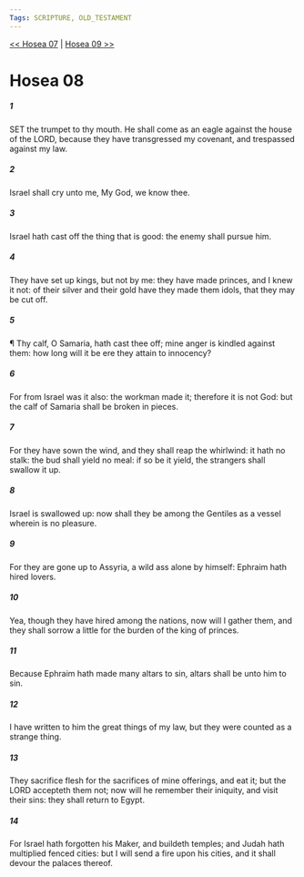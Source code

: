 ```yaml
---
Tags: SCRIPTURE, OLD_TESTAMENT
---
```


[<< Hosea 07](OLD_TESTAMENT/28_Hosea/Hosea_07.md) | [Hosea 09 >>](OLD_TESTAMENT/28_Hosea/Hosea_09.md)

# Hosea 08

##### 1
 SET the trumpet to thy mouth.  He shall come as an eagle against the house of the LORD, because they have transgressed my covenant, and trespassed against my law.
##### 2
 Israel shall cry unto me, My God, we know thee.
##### 3
 Israel hath cast off the thing that is good: the enemy shall pursue him.
##### 4
 They have set up kings, but not by me: they have made princes, and I knew it not: of their silver and their gold have they made them idols, that they may be cut off.
##### 5
 ¶ Thy calf, O Samaria, hath cast thee off; mine anger is kindled against them: how long will it be ere they attain to innocency?
##### 6
 For from Israel was it also: the workman made it; therefore it is not God: but the calf of Samaria shall be broken in pieces.
##### 7
 For they have sown the wind, and they shall reap the whirlwind: it hath no stalk: the bud shall yield no meal: if so be it yield, the strangers shall swallow it up.
##### 8
 Israel is swallowed up: now shall they be among the Gentiles as a vessel wherein is no pleasure.
##### 9
 For they are gone up to Assyria, a wild ass alone by himself: Ephraim hath hired lovers.
##### 10
 Yea, though they have hired among the nations, now will I gather them, and they shall sorrow a little for the burden of the king of princes.
##### 11
 Because Ephraim hath made many altars to sin, altars shall be unto him to sin.
##### 12
 I have written to him the great things of my law, but they were counted as a strange thing.
##### 13
 They sacrifice flesh for the sacrifices of mine offerings, and eat it; but the LORD accepteth them not; now will he remember their iniquity, and visit their sins: they shall return to Egypt.
##### 14
 For Israel hath forgotten his Maker, and buildeth temples; and Judah hath multiplied fenced cities: but I will send a fire upon his cities, and it shall devour the palaces thereof.
